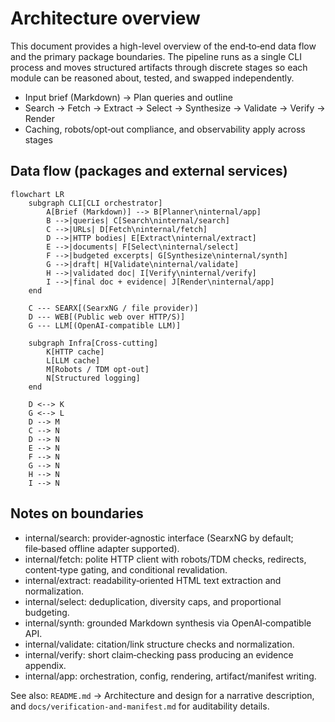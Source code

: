 # Architecture overview

This document provides a high-level overview of the end‑to‑end data flow and the primary package boundaries. The pipeline runs as a single CLI process and moves structured artifacts through discrete stages so each module can be reasoned about, tested, and swapped independently.

- Input brief (Markdown) → Plan queries and outline
- Search → Fetch → Extract → Select → Synthesize → Validate → Verify → Render
- Caching, robots/opt‑out compliance, and observability apply across stages

## Data flow (packages and external services)

```mermaid
flowchart LR
    subgraph CLI[CLI orchestrator]
        A[Brief (Markdown)] --> B[Planner\ninternal/app]
        B -->|queries| C[Search\ninternal/search]
        C -->|URLs| D[Fetch\ninternal/fetch]
        D -->|HTTP bodies| E[Extract\ninternal/extract]
        E -->|documents| F[Select\ninternal/select]
        F -->|budgeted excerpts| G[Synthesize\ninternal/synth]
        G -->|draft| H[Validate\ninternal/validate]
        H -->|validated doc| I[Verify\ninternal/verify]
        I -->|final doc + evidence| J[Render\ninternal/app]
    end

    C --- SEARX[(SearxNG / file provider)]
    D --- WEB[(Public web over HTTP/S)]
    G --- LLM[(OpenAI‑compatible LLM)]

    subgraph Infra[Cross‑cutting]
        K[HTTP cache]
        L[LLM cache]
        M[Robots / TDM opt‑out]
        N[Structured logging]
    end

    D <--> K
    G <--> L
    D --> M
    C --> N
    D --> N
    E --> N
    F --> N
    G --> N
    H --> N
    I --> N
```

## Notes on boundaries
- internal/search: provider‑agnostic interface (SearxNG by default; file‑based offline adapter supported).
- internal/fetch: polite HTTP client with robots/TDM checks, redirects, content‑type gating, and conditional revalidation.
- internal/extract: readability‑oriented HTML text extraction and normalization.
- internal/select: deduplication, diversity caps, and proportional budgeting.
- internal/synth: grounded Markdown synthesis via OpenAI‑compatible API.
- internal/validate: citation/link structure checks and normalization.
- internal/verify: short claim‑checking pass producing an evidence appendix.
- internal/app: orchestration, config, rendering, artifact/manifest writing.

See also: `README.md` → Architecture and design for a narrative description, and `docs/verification-and-manifest.md` for auditability details.
